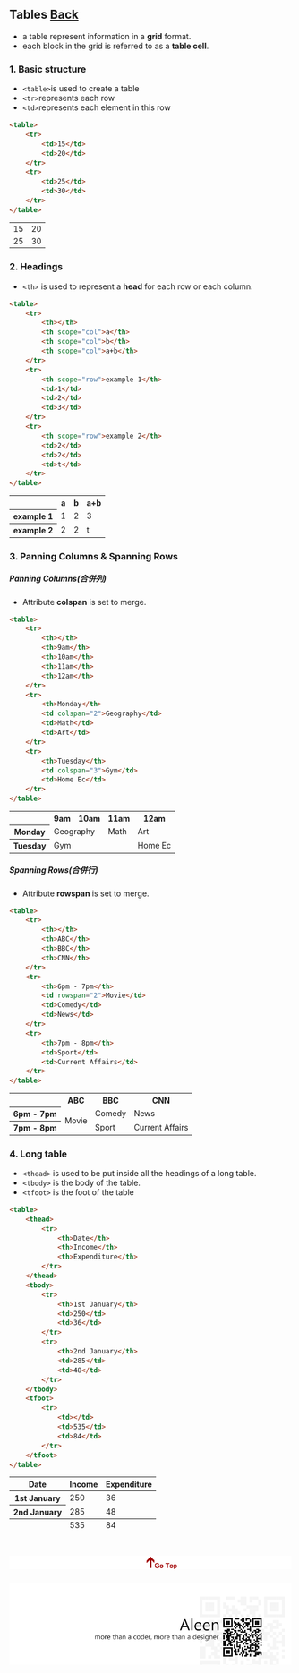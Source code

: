 ## Tables [Back](./../HTML.md)

- a table represent information in a **grid** format.
- each block in the grid is referred to as a **table cell**.

### 1. Basic structure
- ```<table>```is used to create a table
- ```<tr>```represents each row
- ```<td>```represents each element in this row
	
```html
<table>
	<tr>
		<td>15</td>
		<td>20</td>
	</tr>
	<tr>
		<td>25</td>
		<td>30</td>
	</tr>
</table>
```
<table>
	<tr>
		<td>15</td>
		<td>20</td>
	</tr>
	<tr>
		<td>25</td>
		<td>30</td>
	</tr>
</table>





### 2. Headings
- ```<th>``` is used to represent a **head** for each row or each column.

```html
<table>
	<tr>
		<th></th>
		<th scope="col">a</th>
		<th scope="col">b</th>
		<th scope="col">a+b</th>
	</tr>
	<tr>
		<th scope="row">example 1</th>
		<td>1</td>
		<td>2</td>
		<td>3</td>
	</tr>
	<tr>
		<th scope="row">example 2</th>
		<td>2</td>
		<td>2</td>
		<td>t</td>
	</tr>
</table>
```

<table>
	<tr>
		<th></th>
		<th scope="col">a</th>
		<th scope="col">b</th>
		<th scope="col">a+b</th>
	</tr>
	<tr>
		<th scope="row">example 1</th>
		<td>1</td>
		<td>2</td>
		<td>3</td>
	</tr>
	<tr>
		<th scope="row">example 2</th>
		<td>2</td>
		<td>2</td>
		<td>t</td>
	</tr>
</table>

### 3. Panning Columns & Spanning Rows

##### Panning Columns(合併列)

- Attribute **colspan** is set to merge.

```html
<table>
	<tr>
		<th></th>
		<th>9am</th>
		<th>10am</th>
		<th>11am</th>
		<th>12am</th>
	</tr>
	<tr>
		<th>Monday</th>
		<td colspan="2">Geography</td>
		<td>Math</td>
		<td>Art</td>
	</tr>
	<tr>
		<th>Tuesday</th>
		<td colspan="3">Gym</td>
		<td>Home Ec</td>
	</tr>
</table>
```
<table>
	<tr>
		<th></th>
		<th>9am</th>
		<th>10am</th>
		<th>11am</th>
		<th>12am</th>
	</tr>
	<tr>
		<th>Monday</th>
		<td colspan="2">Geography</td>
		<td>Math</td>
		<td>Art</td>
	</tr>
	<tr>
		<th>Tuesday</th>
		<td colspan="3">Gym</td>
		<td>Home Ec</td>
	</tr>
</table>

##### Spanning Rows(合併行)

- Attribute **rowspan** is set to merge.

```html
<table>
	<tr>
		<th></th>
		<th>ABC</th>
		<th>BBC</th>
		<th>CNN</th>
	</tr>
	<tr>
		<th>6pm - 7pm</th>
		<td rowspan="2">Movie</td>
		<td>Comedy</td>
		<td>News</td>
	</tr>
	<tr>
		<th>7pm - 8pm</th>
		<td>Sport</td>
		<td>Current Affairs</td>
	</tr>
</table>
```
<table>
	<tr>
		<th></th>
		<th>ABC</th>
		<th>BBC</th>
		<th>CNN</th>
	</tr>
	<tr>
		<th>6pm - 7pm</th>
		<td rowspan="2">Movie</td>
		<td>Comedy</td>
		<td>News</td>
	</tr>
	<tr>
		<th>7pm - 8pm</th>
		<td>Sport</td>
		<td>Current Affairs</td>
	</tr>
</table>

### 4. Long table

- ```<thead>``` is used to be put inside all the headings of a long table. 
- ```<tbody>``` is the body of the table.
- ```<tfoot>``` is the foot of the table

```html
<table>
	<thead>
		<tr>
			<th>Date</th>
			<th>Income</th>
			<th>Expenditure</th>
		</tr>
	</thead>
	<tbody>
		<tr>
			<th>1st January</th>
			<td>250</td>
			<td>36</td>
		</tr>
		<tr>
			<th>2nd January</th>
			<td>285</td>
			<td>48</td>
		</tr>
	</tbody>
	<tfoot>
		<tr>
			<td></td>
			<td>535</td>
			<td>84</td>
		</tr>
	</tfoot>
</table>
```

<table>
	<thead>
		<tr>
			<th>Date</th>
			<th>Income</th>
			<th>Expenditure</th>
		</tr>
	</thead>
	<tbody>
		<tr>
			<th>1st January</th>
			<td>250</td>
			<td>36</td>
		</tr>
		<tr>
			<th>2nd January</th>
			<td>285</td>
			<td>48</td>
		</tr>
	</tbody>
	<tfoot>
		<tr>
			<td></td>
			<td>535</td>
			<td>84</td>
		</tr>
	</tfoot>
</table>

<a href="#" style="left:200px;"><img src="./../../../pic/gotop.png"></a>
=====
<a href="http://aleen42.github.io/" target="_blank" ><img src="./../../../pic/tail.gif"></a>
